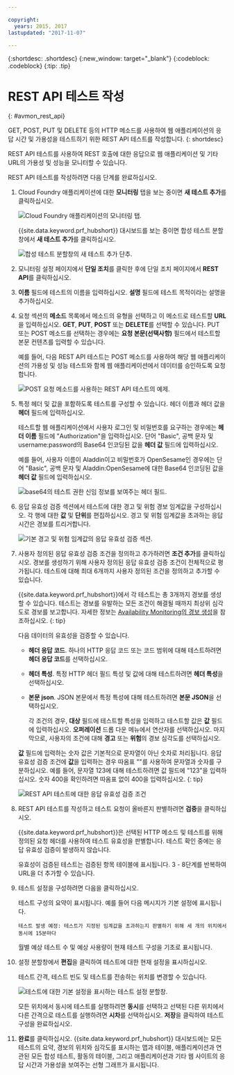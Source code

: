 ```yaml
---

copyright:
  years: 2015, 2017
lastupdated: "2017-11-07"

---
```


{:shortdesc: .shortdesc}
{:new_window: target="_blank"}
{:codeblock: .codeblock}
{:tip: .tip}

# REST API 테스트 작성
{: #avmon_rest_api}

GET, POST, PUT 및 DELETE 등의 HTTP 메소드를 사용하여 웹 애플리케이션의 응답 시간 및 가용성을 테스트하기 위한 REST API 테스트를 작성합니다.
{: shortdesc}

REST API 테스트를 사용하여 REST 호출에 대한 응답으로 웹 애플리케이션 및 기타 URL의 가용성 및 성능을 모니터할 수 있습니다. 

REST API 테스트를 작성하려면 다음 단계를 완료하십시오. 

1.  Cloud Foundry 애플리케이션에 대한 **모니터링** 탭을 보는 중이면 **새 테스트 추가**를 클릭하십시오. 

    ![Cloud Foundry 애플리케이션의 모니터링 탭.](images/avmon_tab.png)

    {{site.data.keyword.prf_hubshort}} 대시보드를 보는 중이면 합성 테스트 분할창에서 **새 테스트 추가**를 클릭하십시오. 

    ![합성 테스트 분할창의 새 테스트 추가 단추.](images/syn_tests_pane.jpg)

2.  모니터링 설정 페이지에서 **단일 조치**를 클릭한 후에 단일 조치 페이지에서 **REST API**를 클릭하십시오. 
3.  **이름** 필드에 테스트의 이름을 입력하십시오. **설명** 필드에 테스트 목적이라는 설명을 추가하십시오. 
4.  요청 섹션의 **메소드** 목록에서 메소드의 유형을 선택하고 이 메소드로 테스트할 **URL**을 입력하십시오. **GET**, **PUT**, **POST** 또는 **DELETE**를 선택할 수 있습니다. PUT 또는 POST 메소드를 선택하는 경우에는 **요청 본문(선택사항)** 필드에서 테스트할 본문 컨텐츠를 입력할 수 있습니다. 

    예를 들어, 다음 REST API 테스트는 POST 메소드를 사용하여 해당 웹 애플리케이션의 가용성 및 성능 테스트와 함께 웹 애플리케이션에서 데이터를 승인하도록 요청합니다. 

    ![POST 요청 메소드를 사용하는 REST API 테스트의 예제.](images/avmon_restapi_post.png)

5.  특정 헤더 및 값을 포함하도록 테스트를 구성할 수 있습니다. 헤더 이름과 헤더 값을 **헤더** 필드에 입력하십시오. 

    테스트할 웹 애플리케이션에서 사용자 로그인 및 비밀번호를 요구하는 경우에는 **헤더 이름** 필드에 "Authorization"을 입력하십시오. 단어 "Basic", 공백 문자 및 username:password의 Base64 인코딩된 값을 **헤더 값** 필드에 입력하십시오. 

    예를 들어, 사용자 이름이 Aladdin이고 비밀번호가 OpenSesame인 경우에는 단어 "Basic", 공백 문자 및 Aladdin:OpenSesame에 대한 Base64 인코딩된 값을 **헤더 값** 필드에 입력하십시오. 

    ![base64의 테스트 권한 신임 정보를 보여주는 헤더 필드.](images/avmon_apitest_auth.png)

6.  응답 유효성 검증 섹션에서 테스트에 대한 경고 및 위험 경보 임계값을 구성하십시오. 각 행에 대한 **값** 및 **단위**를 편집하십시오. 경고 및 위험 임계값을 초과하는 응답 시간은 경보를 트리거합니다. 

    ![기본 경고 및 위험 임계값의 응답 유효성 검증 섹션.](images/avmon_restapi_resp_val.png)

7.  사용자 정의된 응답 유효성 검증 조건을 정의하고 추가하려면 **조건 추가**를 클릭하십시오. 경보를 생성하기 위해 사용자 정의된 응답 유효성 검증 조건이 전체적으로 평가됩니다. 테스트에 대해 최대 6개까지 사용자 정의된 조건을 정의하고 추가할 수 있습니다. 

    {{site.data.keyword.prf_hubshort}}에서 각 테스트는 총 3개까지 경보를 생성할 수 있습니다. 테스트는 경보를 유발하는 모든 조건이 해결될 때까지 최상위 심각도로 경보를 보고합니다. 자세한 정보는 [Availability Monitoring의 경보 생성](avmon_alert_desc.html "Availability Monitoring에서 테스트는 총 3개까지 경보를 생성할 수 있습니다. 테스트는 경보를 유발하는 조건이 해결될 때까지 최상위 심각도로 경보를 보고합니다.")을 참조하십시오.
    {: tip}

    다음 데이터의 유효성을 검증할 수 있습니다. 

    - **헤더 응답 코드**. 하나의 HTTP 응답 코드 또는 코드 범위에 대해 테스트하려면 **헤더 응답 코드**를 선택하십시오. 
    - **헤더 특성**. 특정 HTTP 헤더 필드 특성 및 값에 대해 테스트하려면 **헤더 특성**을 선택하십시오. 
    - **본문 json**. JSON 본문에서 특정 특성에 대해 테스트하려면 **본문 JSON**을 선택하십시오. 

      각 조건의 경우, **대상** 필드에 테스트할 특성을 입력하고 테스트할 값은 **값** 필드에 입력하십시오. **오퍼레이션** 드롭 다운 메뉴에서 연산자를 선택하십시오. 마지막으로, 사용자의 조건에 대해 **경고** 또는 **위험**의 경보 심각도를 선택하십시오. 

    **값** 필드에 입력하는 숫자 값은 기본적으로 문자열이 아닌 숫자로 처리됩니다. 응답 유효성 검증 조건에 **값**을 입력하는 경우 따옴표 ""를 사용하여 문자열과 숫자를 구분하십시오. 예를 들어, 문자열 123에 대해 테스트하려면 값 필드에 "123"을 입력하십시오. 숫자 400을 확인하려면 따옴표 없이 400을 입력하십시오.
    {: tip}

    ![REST API 테스트에 대한 응답 유효성 검증 조건](images/avmon_restapi_resp_val2.png)

8.  REST API 테스트를 작성하고 테스트 요청이 올바른지 판별하려면 **검증**을 클릭하십시오. 

    {{site.data.keyword.prf_hubshort}}은 선택된 HTTP 메소드 및 테스트를 위해 정의된 요청 헤더를 사용하여 테스트 유효성을 판별합니다. 테스트 확인 중에는 응답 유효성 검증이 발생하지 않습니다. 

    유효성이 검증된 테스트는 검증된 항목 테이블에 표시됩니다. 3 - 8단계를 반복하여 URL을 더 추가할 수 있습니다. 

9.  테스트 설정을 구성하려면 다음을 클릭하십시오. 

    테스트 구성의 요약이 표시됩니다. 예를 들어 다음 메시지가 기본 설정에 표시됩니다. 

    ``테스트 발생 예정: 테스트가 지정된 임계값을 초과하는지 판별하기 위해 세 개의 위치에서 동시에 15분마다``

    월별 예상 테스트 수 및 예상 사용량이 현재 테스트 구성을 기초로 표시됩니다.

10. 설정 분할창에서 **편집**을 클릭하여 테스트에 대한 현재 설정을 표시하십시오. 

    테스트 간격, 테스트 빈도 및 테스트를 전송하는 위치를 변경할 수 있습니다. 

    ![테스트에 대한 기본 설정을 표시하는 테스트 설정 분할창.](images/avmon_settings.png)

    모든 위치에서 동시에 테스트를 실행하려면 **동시**를 선택하고 선택된 다른 위치에서 다른 간격으로 테스트를 실행하려면 **시차**를 선택하십시오. **저장**을 클릭하여 테스트 구성을 완료하십시오.

11. **완료**를 클릭하십시오. {{site.data.keyword.prf_hubshort}} 대시보드에는 모든 테스트의 요약, 경보의 위치와 심각도를 표시하는 맵과 테이블, 애플리케이션과 연관된 모든 합성 테스트, 활동의 테이블, 그리고 애플리케이션과 기타 웹 사이트의 응답 시간과 가용성을 보여주는 선형 그래프가 표시됩니다. 
